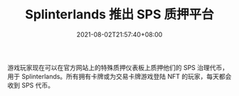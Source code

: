 ﻿---
title: "Splinterlands 推出 SPS 质押平台"
date: 2021-08-02T21:57:40+08:00
lastmod: 2021-08-02T16:45:40+08:00
draft: false
authors: ["Fenton"]
description: "游戏玩家现在可以在官方网站上的特殊质押仪表板上质押他们的 SPS 治理代币，用于 Splinterlands。所有拥有卡牌或为交易卡牌游戏登陆 NFT 的玩家，每天都会收到 SPS 代币。"
featuredImage: "splinterlands-launched-sps-staking-platform.png"
tags: ["Virtual World","虚拟世界","Play to Earn"]
categories: ["news"]
news: ["虚拟世界"]
weight: 
lightgallery: true
pinned: false
recommend: false
recommend1: false
---

游戏玩家现在可以在官方网站上的特殊质押仪表板上质押他们的 SPS 治理代币，用于 Splinterlands。所有拥有卡牌或为交易卡牌游戏登陆 NFT 的玩家，每天都会收到 SPS 代币。

<!--more-->


